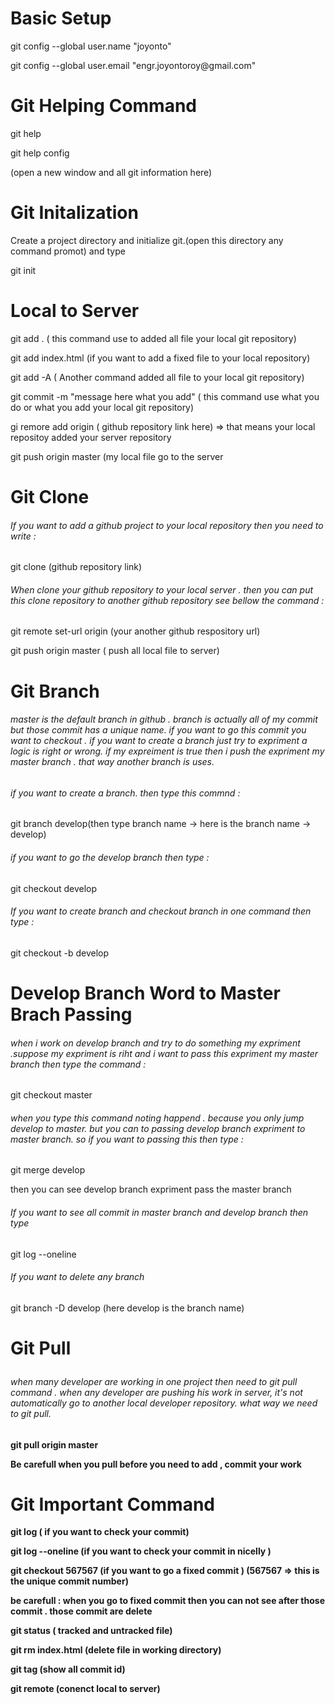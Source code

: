 
<b>Basic Setup</b>
==================================================
<p>git config --global user.name "joyonto"</p>
<p>git config --global user.email "engr.joyontoroy@gmail.com"</p>


<b>Git Helping Command</b>
==================================================
<p>git help</p>
<p>git help config</p>(open  a new window and all git information here)


<b>Git Initalization</b>
====================================================
<p>Create  a project directory and initialize git.(open this directory any command promot) and type</p>
<p>git init<p>
  
  
<b>Local to Server</b>
====================================================
<p>git add .   ( this command use to added all file your local git repository)</p>
<p>git add index.html (if you want to add a fixed file to your local repository)</p>
<p>git add -A ( Another command added all file to your local git repository)</p>
<p>git commit -m "message here what you add" ( this command use what you do or what you add your local git repository)</p>
<p>gi remore add origin ( github repository link here) => that means your local repositoy added your server repository</p
<p>git push origin master  (my local file go to the server <p>
 
 
<b>Git Clone</b>
=====================================================
<h6>If you want to add a github project to your local repository then you need to write : </h6>
<p>git clone (github repository link)</p>

<h6>When clone your github repository to your local server . then you can put this clone repository to another github repository see bellow the command : </h6>

<p>git remote set-url origin (your another github respository url)</p>
<p>git push origin master ( push all local file to server)</p>


<b>Git Branch</b>
===================================================

<h6>master is the default branch in github . branch is actually all of my commit but those commit has a unique name. if you
want to go this commit you want to checkout . if you want to create a branch just try to expriment a logic is right or wrong. if my expreiment is true then i push the expriment my master branch . that way another branch is uses.</h6>

<h6>if you want to create a branch. then type this commnd : </h6>
<p>git branch develop(then type branch name -> here is the branch name -> develop)</p>

<h6>if you want to go the develop branch then type :</h6>
<p>git checkout develop</p>


<h6>If you want to  create branch and checkout branch in one command then type :</h6>
<p>git checkout -b  develop</p>


<b>Develop Branch Word to Master Brach Passing</b>
================================================================
<h6>when i work on develop branch and try to do something my expriment .suppose my expriment is riht and i want to pass this expriment my master branch then type the command :</h6>

<p>git checkout master</p>

<h6>when you type this command noting happend . because you only jump develop to master. but you can to passing develop branch expriment to master branch. so if you want to passing this then type : </h6>

<p>git merge develop</p>
<p>then you can see develop branch expriment pass the master branch</p>

<h6>If you want to see all commit in master branch and develop branch then type</h6>
<p>git log --oneline</p>

<h6>If you want to delete any branch</h6>
<p>git branch -D develop (here develop is the branch name)</p>


<b>Git Pull</p>
========================================================
<h6>when many developer are working in one project then need to git pull command .  when any developer are pushing his work in server, it's not automatically go to another local developer repository. what way we need to git pull. </h6>
<p>git pull origin master</p>
<p>Be carefull when you pull before you need to add , commit your work</p>


<b>Git Important Command</b>
=============================================================

<p>git log ( if you want to check your commit)</p>
<p>git log --oneline (if you want to check your commit in nicelly )</p>
<p>git checkout 567567 (if you want to go a fixed commit ) (567567 => this is the unique commit number)</p>
<p>be carefull : when you go to fixed commit then you can not see after those commit . those commit are delete</p>
<p>git status ( tracked and untracked file)</p>
<p>git rm index.html (delete file in working directory)</p>
<p>git tag (show all commit id)</p>
<p>git remote  (conenct local to server)</p>



























  




